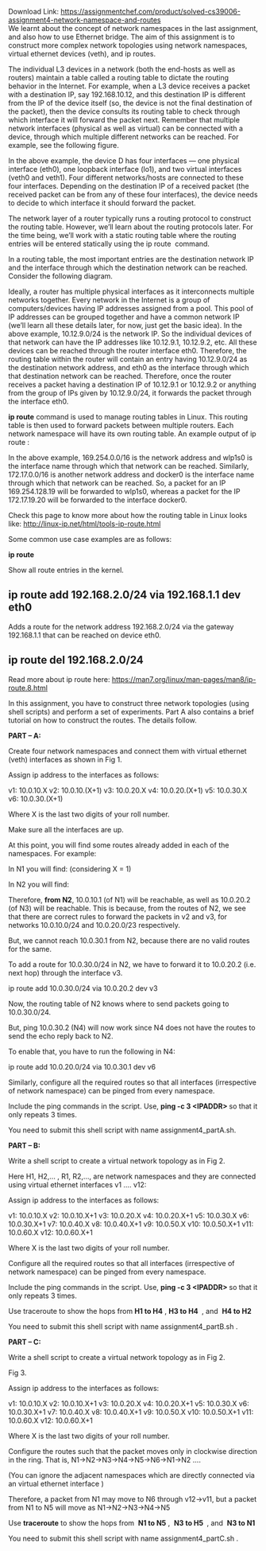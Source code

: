 Download Link: https://assignmentchef.com/product/solved-cs39006-assignment4-network-namespace-and-routes
<br>
We learnt about the concept of network namespaces in the last assignment, and also how to use Ethernet bridge. The aim of this assignment is to construct more complex network topologies using network namespaces, virtual ethernet devices (veth), and ip routes.

The individual L3 devices in a network (both the end-hosts as well as routers) maintain a table called a routing table to dictate the routing behavior in the Internet. For example, when a L3 device receives a packet with a destination IP, say 192.168.10.12, and this destination IP is different from the IP of the device itself (so, the device is not the final destination of the packet), then the device consults its routing table to check through which interface it will forward the packet next. Remember that multiple network interfaces (physical as well as virtual) can be connected with a device, through which multiple different networks can be reached. For example, see the following figure.

In the above example, the device D has four interfaces — one physical interface (eth0), one loopback interface (lo1), and two virtual interfaces (veth0 and veth1). Four different networks/hosts are connected to these four interfaces. Depending on the destination IP of a received packet (the received packet can be from any of these four interfaces), the device needs to decide to which interface it should forward the packet.

The network layer of a router typically runs a routing protocol to construct the routing table. However, we’ll learn about the routing protocols later. For the time being, we’ll work with a static routing table where the routing entries will be entered statically using the ip route ​ command.​

In a routing table, the most important entries are the destination network IP and the interface through which the destination network can be reached. Consider the following diagram.

Ideally, a router has multiple physical interfaces as it interconnects multiple networks together. Every network in the Internet is a group of computers/devices having IP addresses assigned from a pool. This pool of IP addresses can be grouped together and have a common network IP (we’ll learn all these details later, for now, just get the basic idea). In the above example, 10.12.9.0/24 is the network IP. So the individual devices of that network can have the IP addresses like 10.12.9.1, 10.12.9.2, etc. All these devices can be reached through the router interface eth0. Therefore, the routing table within the router will contain an entry having 10.12.9.0/24 as the destination network address, and eth0 as the interface through which that destination network can be reached. Therefore, once the router receives a packet having a destination IP of 10.12.9.1 or 10.12.9.2 or anything from the group of IPs given by 10.12.9.0/24, it forwards the packet through the interface eth0.

<strong>ip route</strong> command is used to manage routing tables in Linux. This routing table is then used to forward packets between multiple routers. Each network namespace will have its own routing table. An example output of ip route​ :​

In the above example, 169.254.0.0/16 is the network address and wlp1s0 is the interface name through which that network can be reached. Similarly, 172.17.0.0/16 is another network address and docker0 is the interface name through which that network can be reached. So, a packet for an IP 169.254.128.19 will be forwarded to wlp1s0, whereas a packet for the IP 172.17.19.20 will be forwarded to the interface docker0.

Check this page to know more about how the routing table in Linux looks like: <a href="http://linux-ip.net/html/tools-ip-route.html">http://linux-ip.net/html/tools-ip-route.html</a>

Some common use case examples are as follows:

<strong>ip route</strong>​

Show all route entries in the kernel.

<h2>       ip route add 192.168.2.0/24 via 192.168.1.1 dev eth0​</h2>

Adds a route for the network address 192.168.2.0/24 via the             gateway 192.168.1.1 that can be reached on device eth0.

<h2>       ip route del 192.168.2.0/24​</h2>

Read more about ip route here: <a href="https://man7.org/linux/man-pages/man8/ip-route.8.html">https://man7.org/linux/man-pages/man8/ip-route.8.htm</a>​  <a href="https://man7.org/linux/man-pages/man8/ip-route.8.html">l</a>

In this assignment, you have to construct three network topologies (using shell scripts) and perform a set of experiments. Part A also contains a brief tutorial on how to construct the routes. The details follow.

<strong> </strong><strong>PART – A: </strong>

Create four network namespaces and connect them with virtual ethernet (veth) interfaces as shown in Fig 1.

Assign ip address to the interfaces as follows:

v1: 10.0.10.X v2: 10.0.10.(X+1) v3: 10.0.20.X v4: 10.0.20.(X+1) v5: 10.0.30.X v6: 10.0.30.(X+1)

Where X is the last two digits of your roll number.

Make sure all the interfaces are up.

At this point, you will find some routes already added in each of the namespaces. For example:

In N1 you will find:  (considering X = 1)

In N2 you will find:

Therefore, <strong>from</strong>​<strong> N2</strong>,​ 10.0.10.1 (of N1) will be reachable, as well as 10.0.20.2 (of N3) will be reachable. This is because, from the routes of N2, we see that there are correct rules to forward the packets in v2 and v3, for networks 10.0.10.0/24 and 10.0.20.0/23 respectively.

But, we cannot reach 10.0.30.1 from N2, because there are no valid routes for the same.

To add a route for 10.0.30.0/24 in N2, we have to forward it to 10.0.20.2 (i.e. next hop) through the interface v3.

ip route add 10.0.30.0/24 via 10.0.20.2 dev v3

Now, the routing table of N2 knows where to send packets going to 10.0.30.0/24.

But, ping 10.0.30.2 (N4) will now work since N4 does not have the routes to send the echo reply back to N2.

To enable that, you have to run the following in N4:

ip route add 10.0.20.0/24 via 10.0.30.1 dev v6

Similarly, configure all the required routes so that all interfaces (irrespective of network namespace) can be pinged from every namespace.

Include the ping commands in the script. Use, <strong>ping -c 3 &lt;IPADDR&gt; </strong>so that it only repeats 3 times.

You need to submit this shell script with name assignment4_partA.sh​ .​

<strong>PART – B:  </strong>

Write a shell script to create a virtual network topology as in Fig 2.

Here H1, H2,… , R1, R2,…, are network namespaces and they are connected using virtual ethernet interfaces v1 …. v12:

Assign ip address to the interfaces as follows:

v1: 10.0.10.X v2: 10.0.10.X+1 v3: 10.0.20.X v4: 10.0.20.X+1 v5: 10.0.30.X v6: 10.0.30.X+1 v7: 10.0.40.X v8: 10.0.40.X+1 v9: 10.0.50.X v10: 10.0.50.X+1 v11: 10.0.60.X v12: 10.0.60.X+1

Where X is the last two digits of your roll number.

Configure all the required routes so that all interfaces (irrespective of network namespace) can be pinged from every namespace.

Include the ping commands in the script. Use, <strong>ping -c 3 &lt;IPADDR&gt; </strong>so that it only repeats 3 times.

Use traceroute to show the hops from <strong>H1 to H4</strong>​ , ​ <strong>H3 to H4 </strong>​ , and ​ <strong>H4 to H2</strong>​

You need to submit this shell script with name assignment4_partB.sh​ .​ <strong> </strong>

<strong>PART – C: </strong>

Write a shell script to create a virtual network topology as in Fig 2.

<strong> </strong>

Fig 3.




Assign ip address to the interfaces as follows:




v1: 10.0.10.X v2: 10.0.10.X+1 v3: 10.0.20.X v4: 10.0.20.X+1 v5: 10.0.30.X v6: 10.0.30.X+1 v7: 10.0.40.X v8: 10.0.40.X+1 v9: 10.0.50.X v10: 10.0.50.X+1 v11: 10.0.60.X v12: 10.0.60.X+1




Where X is the last two digits of your roll number.




Configure the routes such that the packet moves only in clockwise direction in the ring. That is, N1-&gt;N2-&gt;N3-&gt;N4-&gt;N5-&gt;N6-&gt;N1-&gt;N2 ….

(You can ignore the adjacent namespaces which are directly connected via an virtual ethernet interface )

<strong> </strong>

Therefore, a packet from N1 may move to N6 through v12-&gt;v11, but a packet from N1 to N5 will move as N1-&gt;N2-&gt;N3-&gt;N4-&gt;N5

Use <strong>traceroute</strong>​ to show the hops from ​ <strong>N1 to N5</strong>​ , ​ <strong>N3 to H5 </strong>​ , and ​ <strong>N3 to N1</strong>​

You need to submit this shell script with name assignment4_partC.sh​ .​ <strong> </strong>